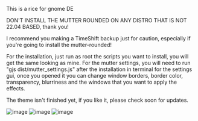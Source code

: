 This is a rice for gnome DE

DON'T INSTALL THE MUTTER ROUNDED ON ANY DISTRO THAT IS NOT 22.04 BASED, thank you!

I recommend you making a TimeShift backup just for caution, especially if you're going to install the mutter-rounded!

For the installation, just run as root the scripts you want to install, you will get the same looking as mine.
For the mutter settings, you will need to run "gjs dist/mutter_settings.js" after the installation in terminal for the settings gui, once you opened it you can change window borders, border color, transparency, blurriness and the windows that you want to apply the effects.

The theme isn't finished yet, if you like it, please check soon for updates.

![image](https://user-images.githubusercontent.com/29405747/222906770-48dfa095-b6da-440b-b135-1754976debcf.png)
![image](https://user-images.githubusercontent.com/29405747/222906786-8b142cf1-8997-4cb3-8103-053001ba6602.png)
![image](https://user-images.githubusercontent.com/29405747/222907547-376a9592-d235-4e16-ab50-ec5421cbaf93.png)


